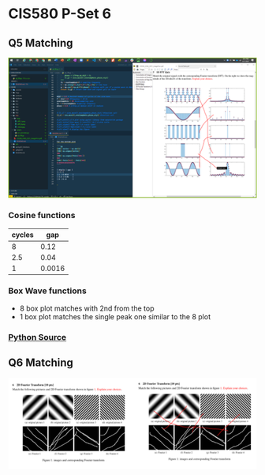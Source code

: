 # CIS580 P-Set 6

## Q5 Matching

![Matched](imgs/venkata_matching.png)

### Cosine functions

| cycles | gap |
|--|--|
| 8     | 0.12      |
| 2.5   | 0.04      |
| 1     | 0.0016    |

### Box Wave functions

- 8 box plot matches with 2nd from the top
- 1 box plot matches the single peak one similar to the 8 plot

### [Python Source](https://www.gaussianwaves.com/2020/01/how-to-plot-fft-in-python-fft-of-basic-signals-sine-and-cosine-waves/)

## Q6 Matching

![Matches](imgs/q6_matching.png)